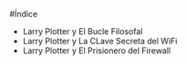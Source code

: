 #Índice

* Larry Plotter y El Bucle Filosofal
* Larry Plotter y La CLave Secreta del WiFi
* Larry Plotter y El Prisionero del Firewall